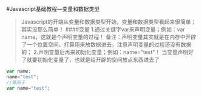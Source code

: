 #Javascript基础教程—变量和数据类型
>Javascript的开端从变量和数据类型开始，变量和数据类型看起来很简单；其实没那么简单！
####变量
1.通过关键字var来声明变量；例如：var name，这就是个声明变量的过程！
>备注：声明变量其实就是在内存中开辟了一个位置空间，打算用来放数据进去，注意声明变量的过程还没有数据的；
2.声明变量后再来初始化变量；例如：name="test"！
当变量声明好了就要初始化变量了，也就是给开辟的空间放点东西进去了
```javascript
var name;
name="test";
//等同于
var name="test";
```